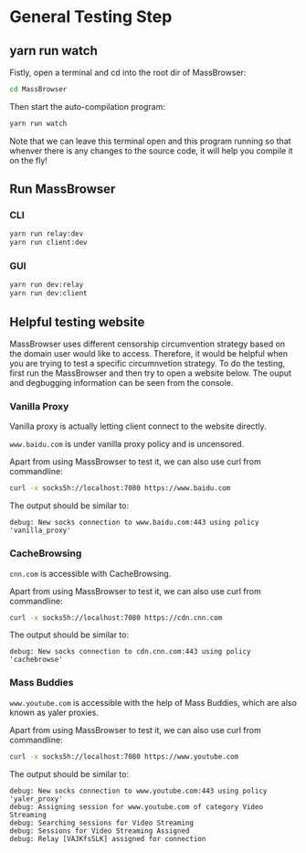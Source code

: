 # General Testing Step

## yarn run watch

Fistly, open a terminal and cd into the root dir of MassBrowser:
```sh
cd MassBrowser
```
Then start the auto-compilation program:
```sh
yarn run watch
```
Note that we can leave this terminal open and this program running so that whenver there is any changes to the source code, it will help you compile it on the fly!

## Run MassBrowser

### CLI

``` sh
yarn run relay:dev
yarn run client:dev
```

### GUI

``` sh
yarn run dev:relay
yarn run dev:client
```

## Helpful testing website

MassBrowser uses different censorship circumvention strategy based on the domain user would like to access. Therefore, it would be helpful when you are trying to test a specific circumnvetion strategy. To do the testing, first run the MassBrowser and then try to open a website below. The ouput and degbugging information can be seen from the console.

### Vanilla Proxy

Vanilla proxy is actually letting client connect to the website directly.

`www.baidu.com` is under vanilla proxy policy and is uncensored.

Apart from using MassBrowser to test it, we can also use curl from commandline:

```sh
curl -x socks5h://localhost:7080 https://www.baidu.com
```

The output should be similar to:

    debug: New socks connection to www.baidu.com:443 using policy 'vanilla_proxy'

### CacheBrowsing

`cnn.com` is accessible with CacheBrowsing.

Apart from using MassBrowser to test it, we can also use curl from commandline:

```sh
curl -x socks5h://localhost:7080 https://cdn.cnn.com
```

The output should be similar to:

    debug: New socks connection to cdn.cnn.com:443 using policy 'cachebrowse'

### Mass Buddies

`www.youtube.com` is accessible with the help of Mass Buddies, which are also known as yaler proxies.

Apart from using MassBrowser to test it, we can also use curl from commandline:

```sh
curl -x socks5h://localhost:7080 https://www.youtube.com
```

The output should be similar to:

    debug: New socks connection to www.youtube.com:443 using policy 'yaler_proxy'
    debug: Assigning session for www.youtube.com of category Video Streaming
    debug: Searching sessions for Video Streaming
    debug: Sessions for Video Streaming Assigned
    debug: Relay [VAJKfsSLK] assigned for connection
